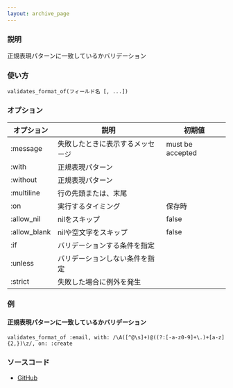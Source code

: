 ```yaml
---
layout: archive_page
---
```

### 説明
正規表現パターンに一致しているかバリデーション

### 使い方
    validates_format_of(フィールド名 [, ...])

### オプション

オプション        | 説明                      | 初期値
-------------|-------------------------|-----------------
:message     | 失敗したときに表示するメッセージ | must be accepted
:with        | 正規表現パターン              |
:without     | 正規表現パターン              |
:multiline   | 行の先頭または、末尾           |
:on          | 実行するタイミング         | 保存時
:allow_nil   | nilをスキップ     | false
:allow_blank | nilや空文字をスキップ      | false
:if          | バリデーションする条件を指定           |
:unless      | バリデーションしない条件を指定          |
:strict      | 失敗した場合に例外を発生 |

### 例
#### 正規表現パターンに一致しているかバリデーション
    validates_format_of :email, with: /\A([^@\s]+)@((?:[-a-z0-9]+\.)+[a-z]{2,})\z/, on: :create

### ソースコード
* [GitHub](https://github.com/rails/rails/blob/ac30e389ecfa0e26e3d44c1eda8488ddf63b3ecc/activemodel/lib/active_model/validations/format.rb#L109)